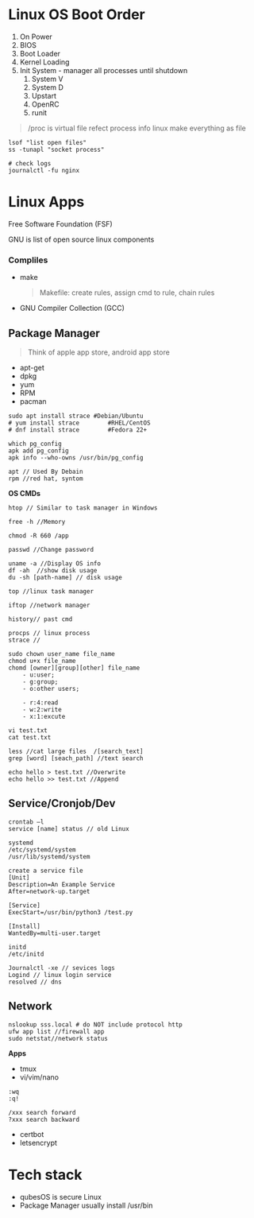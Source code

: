 # Linux OS Boot Order
1. On Power
2. BIOS
3. Boot Loader
4. Kernel Loading
5. Init System - manager all processes until shutdown
   1. System V
   2. System D
   3. Upstart
   4. OpenRC
   5. runit

> /proc is virtual file refect process info
linux make everything as file

```
lsof "list open files"
ss -tunapl "socket process"

# check logs
journalctl -fu nginx
```

# Linux Apps

Free Software Foundation (FSF) 

GNU is list of open source linux components

### Compliles
- make
  > Makefile: create rules, assign cmd to rule, chain rules
- GNU Compiler Collection (GCC)


## Package Manager 
> Think of apple app store, android app store

- apt-get
- dpkg
- yum
- RPM
- pacman

```
sudo apt install strace	#Debian/Ubuntu 
# yum install strace		#RHEL/CentOS
# dnf install strace		#Fedora 22+

which pg_config
apk add pg_config
apk info --who-owns /usr/bin/pg_config

apt // Used By Debain
rpm //red hat, syntom

```

**OS CMDs** 
```
htop // Similar to task manager in Windows 

free -h //Memory

chmod -R 660 /app

passwd //Change password

uname -a //Display OS info
df -ah  //show disk usage
du -sh [path-name] // disk usage

top //linux task manager

iftop //network manager

history// past cmd

procps // linux process
strace //

sudo chown user_name file_name
chmod u+x file_name
chomd [owner][group][other] file_name
    - u:user;
    - g:group;
    - o:other users;

    - r:4:read
    - w:2:write
    - x:1:excute

vi test.txt
cat test.txt

less //cat large files  /[search_text]
grep [word] [seach_path] //text search

echo hello > test.txt //Overwrite
echo hello >> test.txt //Append

```

## Service/Cronjob/Dev
```
crontab –l
service [name] status // old Linux

systemd
/etc/systemd/system
/usr/lib/systemd/system

create a service file
[Unit]
Description=An Example Service
After=network-up.target

[Service]
ExecStart=/usr/bin/python3 /test.py

[Install]
WantedBy=multi-user.target

initd
/etc/initd

Journalctl -xe // sevices logs
Logind // linux login service
resolved // dns
```

## Network
```
nslookup sss.local # do NOT include protocol http
ufw app list //firewall app
sudo netstat//network status
```

**Apps**
- tmux
- vi/vim/nano
```
:wq
:q!

/xxx search forward
?xxx search backward
```
- certbot
- letsencrypt

# Tech stack
- qubesOS is secure Linux 
- Package Manager usually install /usr/bin
